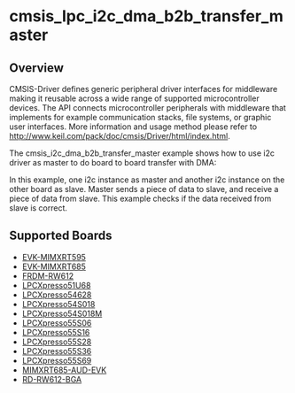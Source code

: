 # cmsis_lpc_i2c_dma_b2b_transfer_master

## Overview
CMSIS-Driver defines generic peripheral driver interfaces for middleware making it reusable across a wide 
range of supported microcontroller devices. The API connects microcontroller peripherals with middleware 
that implements for example communication stacks, file systems, or graphic user interfaces. 
More information and usage method please refer to http://www.keil.com/pack/doc/cmsis/Driver/html/index.html.

The cmsis_i2c_dma_b2b_transfer_master example shows how to use i2c driver as master to do board to board transfer 
with DMA:

In this example, one i2c instance as master and another i2c instance on the other board as slave. Master sends a 
piece of data to slave, and receive a piece of data from slave. This example checks if the data received from 
slave is correct.

## Supported Boards
- [EVK-MIMXRT595](../../../../_boards/evkmimxrt595/cmsis_driver_examples/i2c/dma_b2b_transfer/master/example_board_readme.md)
- [EVK-MIMXRT685](../../../../_boards/evkmimxrt685/cmsis_driver_examples/i2c/dma_b2b_transfer/master/example_board_readme.md)
- [FRDM-RW612](../../../../_boards/frdmrw612/cmsis_driver_examples/i2c/dma_b2b_transfer/master/example_board_readme.md)
- [LPCXpresso51U68](../../../../_boards/lpcxpresso51u68/cmsis_driver_examples/i2c/dma_b2b_transfer/master/example_board_readme.md)
- [LPCXpresso54628](../../../../_boards/lpcxpresso54628/cmsis_driver_examples/i2c/dma_b2b_transfer/master/example_board_readme.md)
- [LPCXpresso54S018](../../../../_boards/lpcxpresso54s018/cmsis_driver_examples/i2c/dma_b2b_transfer/master/example_board_readme.md)
- [LPCXpresso54S018M](../../../../_boards/lpcxpresso54s018m/cmsis_driver_examples/i2c/dma_b2b_transfer/master/example_board_readme.md)
- [LPCXpresso55S06](../../../../_boards/lpcxpresso55s06/cmsis_driver_examples/i2c/dma_b2b_transfer/master/example_board_readme.md)
- [LPCXpresso55S16](../../../../_boards/lpcxpresso55s16/cmsis_driver_examples/i2c/dma_b2b_transfer/master/example_board_readme.md)
- [LPCXpresso55S28](../../../../_boards/lpcxpresso55s28/cmsis_driver_examples/i2c/dma_b2b_transfer/master/example_board_readme.md)
- [LPCXpresso55S36](../../../../_boards/lpcxpresso55s36/cmsis_driver_examples/i2c/dma_b2b_transfer/master/example_board_readme.md)
- [LPCXpresso55S69](../../../../_boards/lpcxpresso55s69/cmsis_driver_examples/i2c/dma_b2b_transfer/master/example_board_readme.md)
- [MIMXRT685-AUD-EVK](../../../../_boards/mimxrt685audevk/cmsis_driver_examples/i2c/dma_b2b_transfer/master/example_board_readme.md)
- [RD-RW612-BGA](../../../../_boards/rdrw612bga/cmsis_driver_examples/i2c/dma_b2b_transfer/master/example_board_readme.md)
